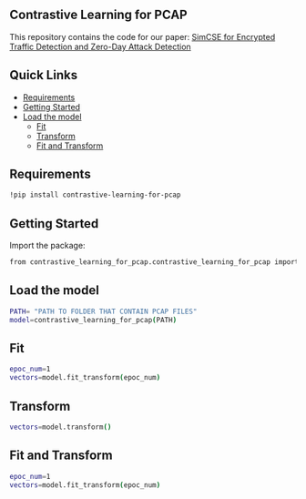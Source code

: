 ## Contrastive Learning for PCAP

This repository contains the code for our paper:
[SimCSE for Encrypted Traffic Detection and Zero-Day Attack Detection](https://ieeexplore.ieee.org/document/9780135)

## Quick Links

  - [Requirements](#requirements)
  - [Getting Started](#getting-started)
  - [Load the model](#load-the-model)
    - [Fit](#fit)
    - [Transform](#transform)
    - [Fit and Transform](#fit_transform)

## Requirements
```bash
!pip install contrastive-learning-for-pcap
```

## Getting Started

Import the package:
```bash
from contrastive_learning_for_pcap.contrastive_learning_for_pcap import contrastive_learning_for_pcap
```
 
## Load the model

```bash
PATH= "PATH TO FOLDER THAT CONTAIN PCAP FILES"
model=contrastive_learning_for_pcap(PATH)
``` 
## Fit

```bash
epoc_num=1
vectors=model.fit_transform(epoc_num)
``` 
## Transform

```bash
vectors=model.transform()
``` 
## Fit and Transform

```bash
epoc_num=1
vectors=model.fit_transform(epoc_num)
```
